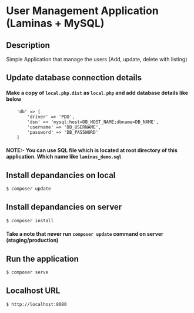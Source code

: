 # User Management Application (Laminas + MySQL)

## Description

Simple Application that manage the users (Add, update, delete with listing)

## Update database connection details
#### Make a copy of `local.php.dist` as `local.php` and add database details like below

```
    'db' => [
        'driver' => 'PDO',
        'dsn' => 'mysql:host=DB_HOST_NAME;dbname=DB_NAME',
        'username' => 'DB_USERNAME',
        'password' => 'DB_PASSWORD'
    ]
```

#### NOTE:- You can use SQL file which is located at root directory of this application. Which name like `laminas_demo.sql`


## Install depandancies on local

```bash
$ composer update
```

## Install depandancies on server

```bash
$ composer install
```

#### Take a note that never run `composer update` command on server (staging/production)

## Run the application

```bash
$ composer serve
```

## Localhost URL

```
$ http://localhost:8080
```